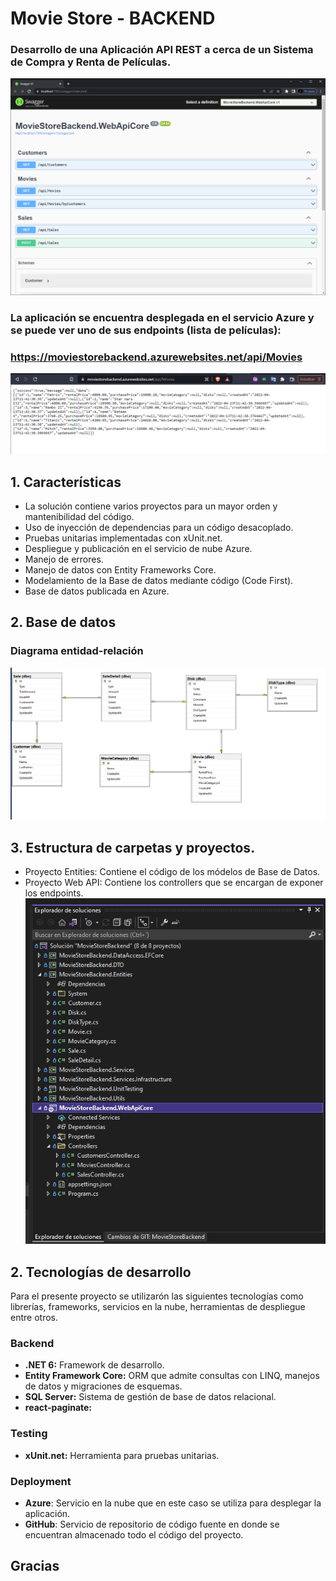 # Movie Store - BACKEND

### Desarrollo de una Aplicación API REST a cerca de un Sistema de Compra y Renta de Películas.

![alt text](https://github.com/vorellana/MovieStoreBackend/blob/main/resources/backend-1.png?raw=true)

### La aplicación se encuentra desplegada en el servicio **Azure** y se puede ver uno de sus endpoints (lista de películas):
### https://moviestorebackend.azurewebsites.net/api/Movies

![alt text](https://github.com/vorellana/MovieStoreBackend/blob/main/resources/backend-2.png?raw=true)

## 1. Características
* La solución contiene varios proyectos para un mayor orden y mantenibilidad del código.
* Uso de inyección de dependencias para un código desacoplado.
* Pruebas unitarias implementadas con xUnit.net.
* Despliegue y publicación en el servicio de nube Azure.
* Manejo de errores.
* Manejo de datos con Entity Frameworks Core.
* Modelamiento de la Base de datos mediante código (Code First).
* Base de datos publicada en Azure.

## 2. Base de datos
### Diagrama entidad-relación
![alt text](https://github.com/vorellana/MovieStoreBackend/blob/main/resources/backend-3.png?raw=true)
## 3. Estructura de carpetas y proyectos.
* Proyecto Entities: Contiene el código de los módelos de Base de Datos.
* Proyecto Web API: Contiene los controllers que se encargan de exponer los endpoints.
![alt text](https://github.com/vorellana/MovieStoreBackend/blob/main/resources/backend-4.png?raw=true)
## 2. Tecnologías de desarrollo

Para el presente proyecto se utilizarón las siguientes tecnologías como librerías, frameworks, servicios en la nube, herramientas de despliegue entre otros.

### Backend
* **.NET 6:** Framework de desarrollo.
* **Entity Framework Core:** ORM que admite consultas con LINQ, manejos de datos y migraciones de esquemas.
* **SQL Server:** Sistema de gestión de base de datos relacional.
* **react-paginate:** 

### Testing
* **xUnit.net:** Herramienta para pruebas unitarias.
### Deployment
* **Azure**: Servicio en la nube que en este caso se utiliza para desplegar la aplicación.
* **GitHub**: Servicio de repositorio de código fuente en donde se encuentran almacenado todo el código del proyecto.
## Gracias
